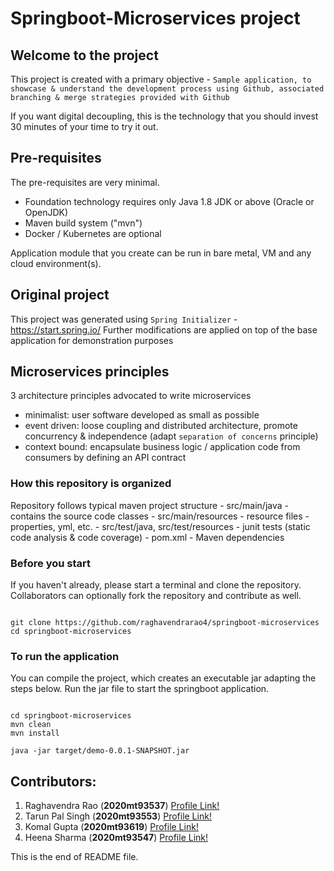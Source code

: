 # Springboot-Microservices project

## Welcome to the project
This project is created with a primary objective - `Sample application, to showcase & understand the development process using Github, associated branching & merge strategies provided with Github`

If you want digital decoupling, this is the technology that you should invest 30 minutes of your time to try it out.

## Pre-requisites
The pre-requisites are very minimal.
 - Foundation technology requires only Java 1.8 JDK or above (Oracle or OpenJDK)
 - Maven build system ("mvn")
 - Docker / Kubernetes are optional

 Application module that you create can be run in bare metal, VM and any cloud environment(s).

## Original project
This project was generated using `Spring Initializer` - https://start.spring.io/
Further modifications are applied on top of the base application for demonstration purposes


## Microservices principles
3 architecture principles advocated to write microservices

- minimalist: user software developed as small as possible
- event driven: loose coupling and distributed architecture, promote concurrency & independence (adapt `separation of concerns` principle)
- context bound: encapsulate business logic / application code from consumers by defining an API contract

### How this repository is organized
Repository follows typical maven project structure
    - src/main/java - contains the source code classes
    - src/main/resources - resource files - properties, yml, etc.
    - src/test/java, src/test/resources - junit tests (static code analysis & code coverage)
    - pom.xml - Maven dependencies

### Before you start

If you haven't already, please start a terminal and clone the repository.
Collaborators can optionally fork the repository and contribute as well.

```

git clone https://github.com/raghavendrarao4/springboot-microservices
cd springboot-microservices

```

### To run the application
You can compile the project, which creates an executable jar adapting the steps below.
Run the jar file to start the springboot application.

```

cd springboot-microservices
mvn clean
mvn install

java -jar target/demo-0.0.1-SNAPSHOT.jar

```

## Contributors:
1. Raghavendra Rao (__2020mt93537__) [Profile Link!](https://raghavendrarao4.github.io/)
2. Tarun Pal Singh (__2020mt93553__) [Profile Link!](https://singhtarunpal.github.io/)
3. Komal Gupta (**2020mt93619**)  [Profile Link!](https://2020mt93619.github.io/)
4. Heena Sharma (__2020mt93547__) [Profile Link!](https://heena1789.github.io/)

This is the end of README file.

